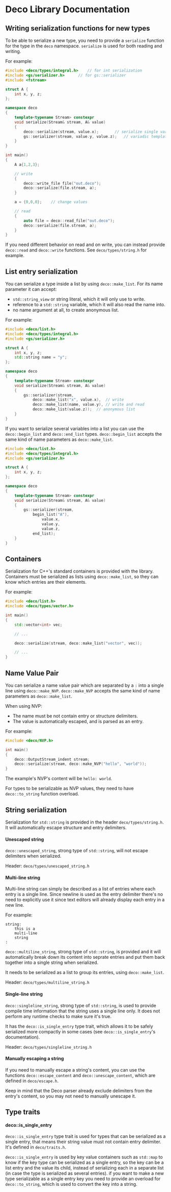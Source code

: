 # Deco Library Documentation

## Writing serialization functions for new types

To be able to serialize a new type, you need to provide a `serialize` function for the type in the `deco` namespace.
`serialize` is used for both reading and writing.

For example:
```C++
#include <deco/types/integral.h>	// for int serialization
#include <gs/serializer.h>		// for gs::serializer
#include <fstream>

struct A {
	int x, y, z;
};

namespace deco
{
	template<typename Stream> constexpr
	void serialize(Stream& stream, A& value)
	{
		deco::serialize(stream, value.x);		// serialize single variable
		gs::serializer(stream, value.y, value.z);	// variadic template to serialize multiple variables
	}
}

int main()
{
	A a{1,2,3};

	// write
	{
		deco::write_file file("out.deco");
		deco::serialize(file.stream, a);
	}

	a = {0,0,0};	// change values

	// read
	{
		auto file = deco::read_file("out.deco");
		deco::serialize(file.stream, a);
	}
}
```

If you need different behavior on read and on write, you can instead provide `deco::read` and `deco::write` functions.
See `deco/types/string.h` for example.


## List entry serialization

You can serialize a type inside a list by using `deco::make_list`.
For its name parameter it can accept:
- `std::string_view` or string literal, which it will only use to write.
- reference to a `std::string` variable, which it will also read the name into.
- no name argument at all, to create anonymous list.

For example:
```C++
#include <deco/list.h>
#include <deco/types/integral.h>
#include <gs/serializer.h>

struct A {
	int x, y, z;
	std::string name = "y";
};

namespace deco
{
	template<typename Stream> constexpr
	void serialize(Stream& stream, A& value)
	{
		gs::serializer(stream,
			deco::make_list("x", value.x),	// write
			deco::make_list(name, value.y),	// write and read
			deco::make_list(value.z));	// anonymous list
	}
}
```

If you want to serialize several variables into a list you can use the `deco::begin_list` and `deco::end_list` types.
`deco::begin_list` accepts the same kind of name parameters as `deco::make_list`.

```C++
#include <deco/list.h>
#include <deco/types/integral.h>
#include <gs/serializer.h>

struct A {
	int x, y, z;
};

namespace deco
{
	template<typename Stream> constexpr
	void serialize(Stream& stream, A& value)
	{
		gs::serializer(stream,
			begin_list("A"),
				value.x,
				value.y,
				value.z,
			end_list);
	}
}
```


## Containers

Serialization for C++'s standard containers is provided with the library.
Containers must be serialized as lists using `deco::make_list`, so they can know which entries are their elements.

For example:
```C++
#include <deco/list.h>
#include <deco/types/vector.h>

int main()
{
	std::vector<int> vec;

	// ...

	deco::serialize(stream, deco::make_list("vector", vec));

	// ...
}
```


## Name Value Pair

You can serialize a name value pair which are separated by a `:` into a single line using `deco::make_NVP`.
`deco::make_NVP` accepts the same kind of name parameters as `deco::make_list`.

When using NVP:

- The name must be not contain entry or structure delimiters.
- The value is automatically escaped, and is parsed as an entry.

For example:
```C++
#include <deco/NVP.h>

int main()
{
	deco::OutputStream_indent stream;
	deco::serialize(stream, deco::make_NVP("hello", "world"));
}
```
The example's NVP's content will be `hello: world`.

For types to be serializable as NVP values, they need to have `deco::to_string` function overload.


## String serialization

Serialization for `std::string` is provided in the header `deco/types/string.h`.
It will automatically escape structure and entry delimiters.


#### Unescaped string
`deco::unescaped_string`, strong type of `std::string`, will not escape delimiters when serialized.

Header: `deco/types/unescaped_string.h`


#### Multi-line string

Multi-line string can simply be described as a list of entries where each entry is a single line.
Since newline is used as the entry delimiter there's no need to explicitly use it since text editors will already display each entry in a new line.

For example:
```
string:
	this is a
	multi-line
	string
:
```

`deco::multiline_string`, strong type of `std::string`, is provided and it will automatically break down its content into seprate entries and put them back together into a single string when serialized.

It needs to be serialized as a list to group its entries, using `deco::make_list`.

Header: `deco/types/multiline_string.h`


#### Single-line string
`deco::singleline_string`, strong type of `std::string`, is used to provide compile time information that the string uses a single line only.
It does not perform any runtime checks to make sure it's true.

It has the `deco::is_single_entry` type trait, which allows it to be safely serialized more compactly in some cases (see `deco::is_single_entry`'s documentation).

Header: `deco/types/singleline_string.h`


#### Manually escaping a string

If you need to manually escape a string's content, you can use the functions `deco::escape_content` and `deco::unescape_content`, which are defined in `deco/escape.h`.

Keep in mind that the Deco parser already exclude delimiters from the entry's content, so you may not need to manually unescape it.

## Type traits

#### deco::is_single_entry

`deco::is_single_entry` type trait is used for types that can be serialized as a single entry, that means their string value must not contain entry delimiter.
It's defined in `deco/traits.h`.

`deco::is_single_entry` is used by key value containers such as `std::map` to know if the key type can be serialized as a single entry, so the key can be a list entry and the value its child, instead of serializing each in a separate list (in case the type is serialized as several entries).
if you want to make a new type serializable as a single entry key you need to provide an overload for `deco::to_string`, which is used to convert the key into a string.
